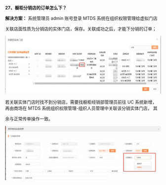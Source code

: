 <a name="bookmark27"></a>**27、橱柜分销店的订单怎么下？**

**解决方案：** 系统管理员 admin 账号登录 MTDS 系统在组织权限管理给虚拟门店

关联店面性质为分销店的实体门店，保存。关联成功之后，才能下分销的订单；

![](Aspose.Words.256d586b-3954-46d4-8fd0-a69153486d4c.051.jpeg)

若关联实体门店时找不到分销店，需要找橱柜经销部管理员前往 UC 系统新增， 再由商场在 MTDS 系统组织权限管理-组织人员管理中关联该分销实体门店， 其

余与正常传单操作一致。

![](Aspose.Words.256d586b-3954-46d4-8fd0-a69153486d4c.052.jpeg)

